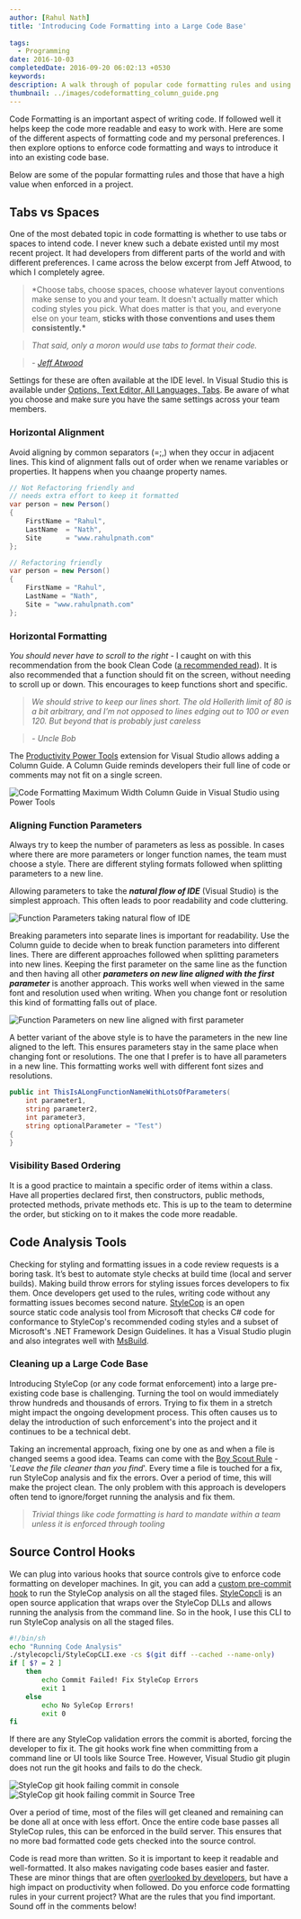 ```yaml
---
author: [Rahul Nath]
title: 'Introducing Code Formatting into a Large Code Base'
  
tags:
  - Programming
date: 2016-10-03
completedDate: 2016-09-20 06:02:13 +0530
keywords:
description: A walk through of popular code formatting rules and using source control hooks to introduce styling rules into a large code base.
thumbnail: ../images/codeformatting_column_guide.png
---
```


Code Formatting is an important aspect of writing code. If followed well it helps keep the code more readable and easy to work with. Here are some of the different aspects of formatting code and my personal preferences. I then explore options to enforce code formatting and ways to introduce it into an existing code base.

Below are some of the popular formatting rules and those that have a high value when enforced in a project.

## **Tabs vs Spaces**

One of the most debated topic in code formatting is whether to use tabs or spaces to intend code. I never knew such a debate existed until my most recent project. It had developers from different parts of the world and with different preferences. I came across the below excerpt from Jeff Atwood, to which I completely agree.

> \*Choose tabs, choose spaces, choose whatever layout conventions make sense to you and your team. It doesn't actually matter which coding styles you pick. What does matter is that you, and everyone else on your team, **sticks with those conventions and uses them consistently.\***

> _That said, only a moron would use tabs to format their code._

> _- [Jeff Atwood](https://blog.codinghorror.com/death-to-the-space-infidels/)_

Settings for these are often available at the IDE level. In Visual Studio this is available under [Options, Text Editor, All Languages, Tabs](https://msdn.microsoft.com/en-us/library/7sffa753.aspx). Be aware of what you choose and make sure you have the same settings across your team members.

### **Horizontal Alignment**

Avoid aligning by common separators (=;,) when they occur in adjacent lines. This kind of alignment falls out of order when we rename variables or properties. It happens when you chaange property names.

```csharp
// Not Refactoring friendly and
// needs extra effort to keep it formatted
var person = new Person()
{
    FirstName = "Rahul",
    LastName  = "Nath",
    Site      = "www.rahulpnath.com"
};
```

```csharp
// Refactoring friendly
var person = new Person()
{
    FirstName = "Rahul",
    LastName = "Nath",
    Site = "www.rahulpnath.com"
};
```

### **Horizontal Formatting**

_You should never have to scroll to the right_ - I caught on with this recommendation from the book Clean Code ([a recommended read](http://www.rahulpnath.com/blog/language-agnostic-books-for-every-developer-2/)). It is also recommended that a function should fit on the screen, without needing to scroll up or down. This encourages to keep functions short and specific.

> _We should strive to keep our lines short. The old Hollerith limit of 80 is a bit arbitrary, and I’m not opposed to lines edging out to 100 or even 120. But beyond that is probably just careless_

> _- Uncle Bob_

The [Productivity Power Tools](https://visualstudiogallery.msdn.microsoft.com/d0d33361-18e2-46c0-8ff2-4adea1e34fef) extension for Visual Studio allows adding a Column Guide. A Column Guide reminds developers their full line of code or comments may not fit on a single screen.

<img class="center" alt="Code Formatting Maximum Width Column Guide in Visual Studio using Power Tools" 
src="../images/codeformatting_column_guide.png" />

### **Aligning Function Parameters**

Always try to keep the number of parameters as less as possible. In cases where there are more parameters or longer function names, the team must choose a style. There are different styling formats followed when splitting parameters to a new line.

Allowing parameters to take the **_natural flow of IDE_** (Visual Studio) is the simplest approach. This often leads to poor readability and code cluttering.

<img class="center" alt="Function Parameters taking natural flow of IDE" 
src="../images/codeformatting_functionparameters_naturalflowide.png" />

Breaking parameters into separate lines is important for readability. Use the Column guide to decide when to break function parameters into different lines. There are different approaches followed when splitting parameters into new lines. Keeping the first parameter on the same line as the function and then having all other **_parameters on new line aligned with the first parameter_** is another approach. This works well when viewed in the same font and resolution used when writing. When you change font or resolution this kind of formatting falls out of place.

<img class="center" alt="Function Parameters on new line aligned with first parameter" 
src="../images/codeformatting_functionparameters_alignzoom.png" />

A better variant of the above style is to have the parameters in the new line aligned to the left. This ensures parameters stay in the same place when changing font or resolutions. The one that I prefer is to have all parameters in a new line. This formatting works well with different font sizes and resolutions.

```csharp
public int ThisIsALongFunctionNameWithLotsOfParameters(
    int parameter1,
    string parameter2,
    int parameter3,
    string optionalParameter = "Test")
{
}
```

### **Visibility Based Ordering**

It is a good practice to maintain a specific order of items within a class. Have all properties declared first, then constructors, public methods, protected methods, private methods etc. This is up to the team to determine the order, but sticking on to it makes the code more readable.

## Code Analysis Tools

Checking for styling and formatting issues in a code review requests is a boring task. It’s best to automate style checks at build time (local and server builds). Making build throw errors for styling issues forces developers to fix them. Once developers get used to the rules, writing code without any formatting issues becomes second nature. [StyleCop](https://stylecop.codeplex.com) is an open source static code analysis tool from Microsoft that checks C# code for conformance to StyleCop's recommended coding styles and a subset of Microsoft's .NET Framework Design Guidelines. It has a Visual Studio plugin and also integrates well with [MsBuild](https://stylecop.codeplex.com/wikipage?title=Setting%20Up%20StyleCop%20MSBuild%20Integration).

### **Cleaning up a Large Code Base**

Introducing StyleCop (or any code format enforcement) into a large pre-existing code base is challenging. Turning the tool on would immediately throw hundreds and thousands of errors. Trying to fix them in a stretch might impact the ongoing development process. This often causes us to delay the introduction of such enforcement's into the project and it continues to be a technical debt.

Taking an incremental approach, fixing one by one as and when a file is changed seems a good idea. Teams can come with the [Boy Scout Rule](http://programmer.97things.oreilly.com/wiki/index.php/The_Boy_Scout_Rule) - '_Leave the file cleaner than you find_'. Every time a file is touched for a fix, run StyleCop analysis and fix the errors. Over a period of time, this will make the project clean. The only problem with this approach is developers often tend to ignore/forget running the analysis and fix them.

> _Trivial things like code formatting is hard to mandate within a team unless it is enforced through tooling_

## Source Control Hooks

We can plug into various hooks that source controls give to enforce code formatting on developer machines. In git, you can add a [custom pre-commit hook](https://git-scm.com/book/en/v2/Customizing-Git-Git-Hooks) to run the StyleCop analysis on all the staged files. [StyleCopcli](https://github.com/bbadjari/stylecopcli) is an open source application that wraps over the StyleCop DLLs and allows running the analysis from the command line. So in the hook, I use this CLI to run StyleCop analysis on all the staged files.

``` bash
#!/bin/sh
echo "Running Code Analysis"
./stylecopcli/StyleCopCLI.exe -cs $(git diff --cached --name-only)
if [ $? = 2 ]
    then
        echo Commit Failed! Fix StyleCop Errors
        exit 1
    else
        echo No SyleCop Errors!
        exit 0
fi
```

If there are any StyleCop validation errors the commit is aborted, forcing the developer to fix it. The git hooks work fine when committing from a command line or UI tools like Source Tree. However, Visual Studio git plugin does not run the git hooks and fails to do the check.

<img class="center" alt="StyleCop git hook failing commit in console" src="../images/code_formatting_git_hook_console.png" />

<img class="center" alt="StyleCop git hook failing commit in Source Tree" src="../images/code_formatting_git_hook_sourcetree.png" />

Over a period of time, most of the files will get cleaned and remaining can be done all at once with less effort. Once the entire code base passes all StyleCop rules, this can be enforced in the build server. This ensures that no more bad formatted code gets checked into the source control.

Code is read more than written. So it is important to keep it readable and well-formatted. It also makes navigating code bases easier and faster. These are minor things that are often [overlooked by developers](https://vimeo.com/97329157), but have a high impact on productivity when followed. Do you enforce code formatting rules in your current project? What are the rules that you find important. Sound off in the comments below!
